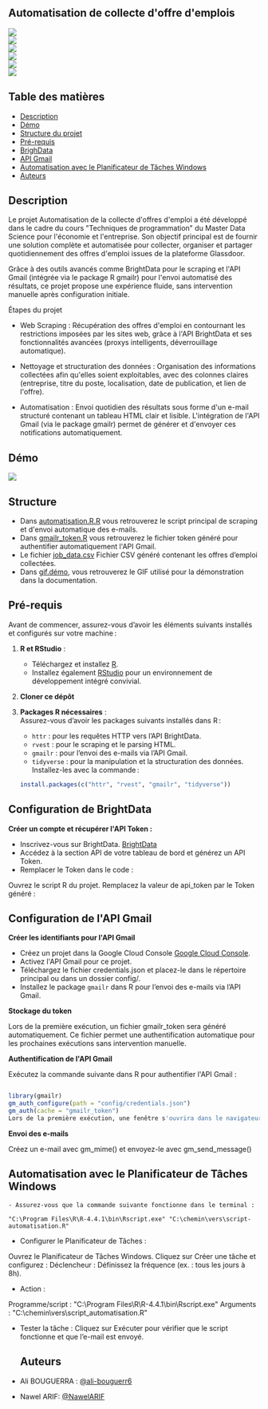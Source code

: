 ## Automatisation de collecte d'offre d'emplois 

![](https://img.shields.io/badge/R-276DC3?style=for-the-badge&logo=r&logoColor=white)  
![](https://img.shields.io/badge/BrightData-FF9900?style=for-the-badge)  
![](https://img.shields.io/badge/GmailR-4285F4?style=for-the-badge&logo=gmail&logoColor=white)  
![](https://img.shields.io/badge/Planificateur--Windows-0078D6?style=for-the-badge&logo=windows&logoColor=white)  
![](https://img.shields.io/badge/HTML-FF5722?style=for-the-badge&logo=html5&logoColor=white)  
![](https://img.shields.io/badge/Terminal-4D4D4D.svg?logo=WindowsTerminal&logoColor=white)

## Table des matières 

- [Description](#description)
- [Démo](#démo)
- [Structure du projet](#structure)
- [Pré-requis](#pré-requis)
- [BrighData](#BrightData)
- [API Gmail](#APIGmail)
- [Automatisation avec le Planificateur de Tâches Windows](#Automatisation_avec_le_Planificateur_de_Tâches_Windows)
- [Auteurs](#auteurs)


## Description

Le projet Automatisation de la collecte d'offres d'emploi a été développé dans le cadre du cours "Techniques de programmation" du Master Data Science pour l'économie et l'entreprise. Son objectif principal est de fournir une solution complète et automatisée pour collecter, organiser et partager quotidiennement des offres d'emploi issues de la plateforme Glassdoor.

Grâce à des outils avancés comme BrightData pour le scraping et l'API Gmail (intégrée via le package R gmailr) pour l'envoi automatisé des résultats, ce projet propose une expérience fluide, sans intervention manuelle après configuration initiale.

Étapes du projet 

- Web Scraping : Récupération des offres d'emploi en contournant les restrictions imposées par les sites web, grâce à l'API BrightData et ses fonctionnalités avancées (proxys intelligents, déverrouillage automatique).
  
- Nettoyage et structuration des données : Organisation des informations collectées afin qu'elles soient exploitables, avec des colonnes claires (entreprise, titre du poste, localisation, date de publication, et lien de l'offre).
  
- Automatisation : Envoi quotidien des résultats sous forme d'un e-mail structuré contenant un tableau HTML clair et lisible. L'intégration de l'API Gmail (via le package gmailr) permet de générer et d'envoyer ces notifications automatiquement.

## Démo

![](Gif.démo.gif)

## Structure

- Dans [automatisation.R.R](automatisation.R.R) vous retrouverez le script principal de scraping et d'envoi automatique des e-mails.
- Dans [gmailr_token.R]() vous retrouverez le fichier token généré pour authentifier automatiquement l'API Gmail.
- Le fichier [job_data.csv]() Fichier CSV généré contenant les offres d’emploi collectées.
- Dans [gif.démo](Gif.démo.gif), vous retrouverez le GIF utilisé pour la démonstration dans la documentation.

## Pré-requis

Avant de commencer, assurez-vous d’avoir les éléments suivants installés et configurés sur votre machine :

1. **R et RStudio** :  
   - Téléchargez et installez [R](https://cran.r-project.org/).  
   - Installez également [RStudio](https://posit.co/download/rstudio/) pour un environnement de développement intégré convivial.
  
2. **Cloner ce dépôt** 

3. **Packages R nécessaires** :  
   Assurez-vous d’avoir les packages suivants installés dans R :
   - `httr` : pour les requêtes HTTP vers l’API BrightData.
   - `rvest` : pour le scraping et le parsing HTML.
   - `gmailr` : pour l’envoi des e-mails via l’API Gmail.  
   - `tidyverse` : pour la manipulation et la structuration des données.  
   Installez-les avec la commande :
   ```R
   install.packages(c("httr", "rvest", "gmailr", "tidyverse"))

## Configuration de BrightData

**Créer un compte et récupérer l'API Token :**

- Inscrivez-vous sur BrightData. [BrightData](https://brightdata.com/)
- Accédez à la section API de votre tableau de bord et générez un API Token.
- Remplacer le Token dans le code :

Ouvrez le script R du projet.
Remplacez la valeur de api_token par le Token généré :

## Configuration de l'API Gmail 


**Créer les identifiants pour l'API Gmail**

- Créez un projet dans la Google Cloud Console [Google Cloud Console](https://console.cloud.google.com/).
- Activez l'API Gmail pour ce projet.
- Téléchargez le fichier credentials.json et placez-le dans le répertoire principal ou dans un dossier config/.
- Installez le package  `gmailr` dans R pour l’envoi des e-mails via l’API Gmail. 

**Stockage du token** 

Lors de la première exécution, un fichier gmailr_token sera généré automatiquement.
Ce fichier permet une authentification automatique pour les prochaines exécutions sans intervention manuelle.

**Authentification de l'API Gmail**

Exécutez la commande suivante dans R pour authentifier l'API Gmail :
   ```R

library(gmailr)
gm_auth_configure(path = "config/credentials.json")
gm_auth(cache = "gmailr_token")
Lors de la première exécution, une fenêtre s'ouvrira dans le navigateur pour demander les autorisations Gmail.
   ```
**Envoi des e-mails**

 Créez un e-mail avec gm_mime() et envoyez-le avec gm_send_message()

## Automatisation avec le Planificateur de Tâches Windows
   ```
- Assurez-vous que la commande suivante fonctionne dans le terminal :
   
"C:\Program Files\R\R-4.4.1\bin\Rscript.exe" "C:\chemin\vers\script-automatisation.R"
   ```

- Configurer le Planificateur de Tâches :

Ouvrez le Planificateur de Tâches Windows.
Cliquez sur Créer une tâche et configurez :
Déclencheur : Définissez la fréquence (ex. : tous les jours à 8h).

- Action :
  
Programme/script : "C:\Program Files\R\R-4.4.1\bin\Rscript.exe"
Arguments : "C:\chemin\vers\script_automatisation.R"

- Tester la tâche : Cliquez sur Exécuter pour vérifier que le script fonctionne et que l’e-mail est envoyé.

  ## Auteurs

- Ali BOUGUERRA : [@ali-bouguerr6](https://github.com/ali-bouguerr6/exam-schedules/)
- Nawel ARIF: [@NawelARIF](https://github.com/NawelARIF)

